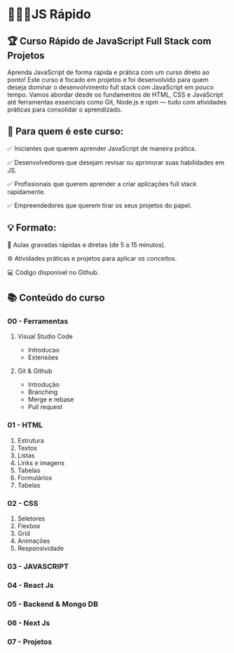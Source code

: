 # 👨🏻‍💻JS Rápido

## 🏆 Curso Rápido de JavaScript Full Stack com Projetos

Aprenda JavaScript de forma rápida e prática com um curso direto ao ponto! Este curso é focado em projetos e foi desenvolvido para quem deseja dominar o desenvolvimento full stack com JavaScript em pouco tempo. Vamos abordar desde os fundamentos de HTML, CSS e JavaScript até ferramentas essenciais como Git, Node.js e npm — tudo com atividades práticas para consolidar o aprendizado.

## 🎯 Para quem é este curso:

✅ Iniciantes que querem aprender JavaScript de maneira prática.

✅ Desenvolvedores que desejam revisar ou aprimorar suas habilidades em JS.

✅ Profissionais que querem aprender a criar aplicações full stack rapidamente.

✅ Empreendedores que querem tirar os seus projetos do papel.

## 💡 Formato:

🎯 Aulas gravadas rápidas e diretas (de 5 a 15 minutos).

⚙️ Atividades práticas e projetos para aplicar os conceitos.

💻 Código disponível no Github.

## 📚 Conteúdo do curso

### 00 - Ferramentas

1. Visual Studio Code

   - Introducao
   - Extensões

2. Git & Github
   - Introdução
   - Branching
   - Merge e rebase
   - Pull request

### 01 - HTML

1. Estrutura
2. Textos
3. Listas
4. Links e imagens
5. Tabelas
6. Formulários
7. Tabelas

### 02 - CSS

1. Seletores
2. Flexbox
3. Grid
4. Animações
5. Responsividade

### 03 - JAVASCRIPT

### 04 - React Js

### 05 - Backend & Mongo DB

### 06 - Next Js

### 07 - Projetos
